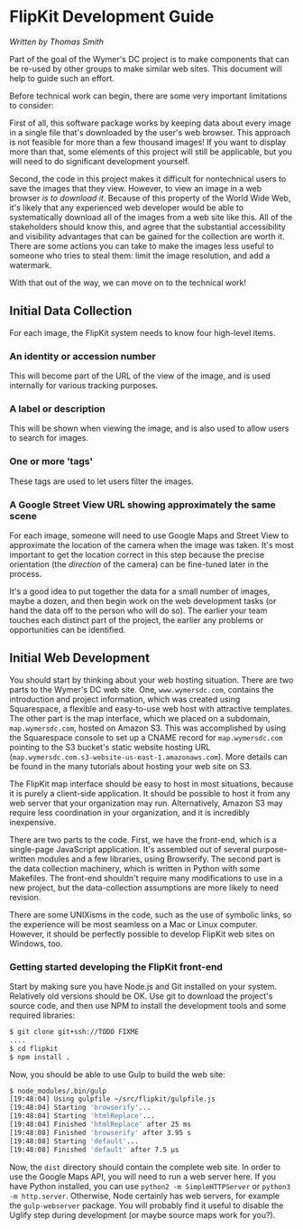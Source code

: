 # FlipKit Development Guide

*Written by Thomas Smith*

Part of the goal of the Wymer's DC project is to make components that
can be re-used by other groups to make similar web sites.  This document
will help to guide such an effort.

Before technical work can begin, there are some very important
limitations to consider:

First of all, this software package works by keeping data about every
image in a single file that's downloaded by the user's web browser.
This approach is not feasible for more than a few thousand images!  If
you want to display more than that, some elements of this project will
still be applicable, but you will need to do significant development
yourself.

Second, the code in this project makes it difficult for nontechnical
users to save the images that they view.  However, to view an image in a
web browser *is to download it*.  Because of this property of the World
Wide Web, it's likely that any experienced web developer would be able
to systematically download all of the images from a web site like this.
All of the stakeholders should know this, and agree that the substantial
accessibility and visibility advantages that can be gained for the
collection are worth it.  There are some actions you can take to make
the images less useful to someone who tries to steal them: limit the
image resolution, and add a watermark.

With that out of the way, we can move on to the technical work!

## Initial Data Collection

For each image, the FlipKit system needs to know four high-level items.

### An identity or accession number

This will become part of the URL of the view of the image, and is used
internally for various tracking purposes.

### A label or description

This will be shown when viewing the image, and is also used to allow
users to search for images.

### One or more 'tags'

These tags are used to let users filter the images.

### A Google Street View URL showing approximately the same scene

For each image, someone will need to use Google Maps and Street View to
approximate the location of the camera when the image was taken.  It's
most important to get the location correct in this step because the
precise orientation (the *direction* of the camera) can be fine-tuned
later in the process.

It's a good idea to put together the data for a small number of images,
maybe a dozen, and then begin work on the web development tasks (or hand
the data off to the person who will do so).  The earlier your team
touches each distinct part of the project, the earlier any problems or
opportunities can be identified.

## Initial Web Development

You should start by thinking about your web hosting situation.  There
are two parts to the Wymer's DC web site.  One, `www.wymersdc.com`,
contains the introduction and project information, which was created
using Squarespace, a flexible and easy-to-use web host with attractive
templates.  The other part is the map interface, which we placed on a
subdomain, `map.wymersdc.com`, hosted on Amazon S3.  This was
accomplished by using the Squarespace console to set up a CNAME record
for `map.wymersdc.com` pointing to the S3 bucket's static website
hosting URL (`map.wymersdc.com.s3-website-us-east-1.amazonaws.com`).
More details can be found in the many tutorials about hosting your web
site on S3.

The FlipKit map interface should be easy to host in most situations,
because it is purely a client-side application.  It should be possible
to host it from any web server that your organization may run.
Alternatively, Amazon S3 may require less coordination in your
organization, and it is incredibly inexpensive.

There are two parts to the code.  First, we have the front-end, which is
a single-page JavaScript application.  It's assembled out of several
purpose-written modules and a few libraries, using Browserify.  The
second part is the data collection machinery, which is written in Python
with some Makefiles.  The front-end shouldn't require many modifications
to use in a new project, but the data-collection assumptions are more
likely to need revision.

There are some UNIXisms in the code, such as the use of symbolic links,
so the experience will be most seamless on a Mac or Linux computer.
However, it should be perfectly possible to develop FlipKit web sites on
Windows, too.

### Getting started developing the FlipKit front-end

Start by making sure you have Node.js and Git installed on your system.
Relatively old versions should be OK.  Use git to download the project's
source code, and then use NPM to install the development tools and some
required libraries:

```bash
$ git clone git+ssh://TODO FIXME
....
$ cd flipkit
$ npm install .
```

Now, you should be able to use Gulp to build the web site:

```bash
$ node_modules/.bin/gulp
[19:48:04] Using gulpfile ~/src/flipkit/gulpfile.js
[19:48:04] Starting 'browserify'...
[19:48:04] Starting 'htmlReplace'...
[19:48:04] Finished 'htmlReplace' after 25 ms
[19:48:08] Finished 'browserify' after 3.95 s
[19:48:08] Starting 'default'...
[19:48:08] Finished 'default' after 7.5 μs
```

Now, the `dist` directory should contain the complete web site.  In
order to use the Google Maps API, you will need to run a web server
here.  If you have Python installed, you can use `python2 -m
SimpleHTTPServer` or `python3 -m http.server`.  Otherwise, Node
certainly has web servers, for example the `gulp-webserver` package.
You will probably find it useful to disable the Uglify step during
development (or maybe source maps work for you?).
